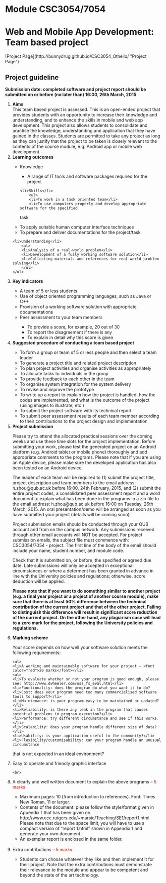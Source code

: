 <h1>Module CSC3054/7054</h1><h1>Web and Mobile App Development: Team based project</h1>[Project Page](http://bunnydrug.github.io/CSC3054_Othello/ "Project Page")<h2>Project guideline</h2><b>Submission date: completed software and project report should be submitted on or before (no later than) 16:00, 26th March, 2015</b><ol><li><b>Aims</b></li>This team based project is assessed. This is an open-ended project that provides students with an opportunity to increase their knowledge and understanding, and to enhance the skills in mobile and web app development. This project also allows students to consolidate and practise the knowledge, understanding and application that they have gained in the classes. Students are permitted to take any project as long as they can justify that the project to be taken is closely relevant to the contents of the course module, e.g. Android app or mobile web development.<li><b>Learning outcomes</b></li>    <ul>    <li>Knowledge</li>        <ul>        <li>A range of IT tools and software packages required for the project</li></ul>            <li>Skills</li>        <ul>        <li>To work in a task oriented team</li>        <li>To use computers properly and develop appropriate software for the specifiedtask</li>        <li>To apply suitable human computer interface techniques</li>        <li>To prepare and deliver documentations for the project/task</li>        </ul>            <li>Understanding</li>        <ul>        <li>Analysis of a real-world problem</li>        <li>Development of a fully working software solution</li>        <li>Collecting materials and references for real-world problem solving</li>        </ul>    </ul>    <li><b>Key indicators</b></li>    <ul>    <li>A team of 5 or less students</li>    <li>Use of object oriented programming languages, such as Java or C++</li>    <li>Provision of a working software solution with appropriate documentations</li>    <li>Peer assessment to your team members</li>        <ul>        <li>To provide a score, for example, 20 out of 30</li>        <li>To report the disagreement if there is any</li>        <li>To explain in detail why this score is given</li>        </ul>    </ul>    <li><b>Suggested procedure of conducting a team based project</b></li>    <ul>    <li>To form a group or team of 5 or less people and then select a team leader</li>    <li>To generate a project title and related project description</li>    <li>To plan project activities and organise activities as appropriately</li>    <li>To allocate tasks to individuals in the group</li>    <li>To provide feedback to each other in the team</li>    <li>To organise system integration for the system delivery</li>    <li>To revise and improve the prototype</li>    <li>To write up a report to explain how the project is handled, how the codes are implemented, and what is the outcome of the project (using images to illustrate, etc.)</li>    <li>To submit the project software with its technical report</li>    <li>To submit peer assessment results of each team member according to theircontributions to the project design and implementation</li>    </ul><li><b>Project submission</b></li>    <p>Please try to attend the allocated practical sessions over the coming weeks and use these time slots for the project implementation. Before submitting your work, please test the generated project on an Android platform (e.g. Android tablet or mobile phone) thoroughly and add appropriate comments to the programs. Please note that if you are using an Apple device, please make sure the developed application has also been tested on an Android device.</p><p>The leader of each team will be required to (1) submit the project title, project description and team members to the email address: h.zhou@qub.ac.uk before 16:00, 24th February, 2015, and (2) submit the entire project codes, a consolidated peer assessment report and a word document to explain what has been done in the programs in a zip file to the email address: h.zhou@qub.ac.uk before 16:00 on Tuesday, 26th March, 2015. An oral presentation/demo will be arranged as soon as you have submitted your project (details will be coming soon).</p><p>Project submission emails should be conducted through your QUB account and from on the campus network. Any submissions received through other email accounts will NOT be accepted. For project submission emails, the subject file must commence with: CSC3054/7054 - project. The first line of the body of the email should include your name, student number, and module code.</p><p>Check that it is submitted on, or before, the specified or agreed due date. Late submissions will only be accepted in exceptional circumstances or where a deferment has been granted in advance in line with the University policies and regulations; otherwise, score deduction will be applied.</p><p><b>Please note that if you want to do something similar to another project (e.g. a final year project or a project of another course module), make sure that there is at least 50% difference between the technical contribution of the current project and that of the other project. Failing to distinguish this difference will result in significant score reduction of the current project. On the other hand, any plagiarism case will lead to a zero mark for the project, following the University policies and regulations.</b></p><li><b>Marking scheme</b></li><p>Your score depends on how well your software solution meets the following requirements:</p>    <ul>    <li>A working and maintainable software for your project – <font color="red">20 marks</font></li>    <ul>    <li>To evaluate whether or not your program is good enough, please see: http://www.dwheeler.com/oss_fs_eval.html</li>    <li>Functionality: does the program do what you want it to do?    <li>Cost: does your program need too many commercialised software tools to support?</li>    <li>Maintenance: is your program easy to be maintained or updated?</li>    <li>Reliability: is there any leak in the program that causes potential problems in program execution?</li>    <li>Performance: try different circumstance and see if this works.</li>    <li>Scalability: does your program handle different size of data?</li>    <li>Usability: is your application useful to the community?</li>    <li>Flexibility/customisability: can your program handle an unusual circumstancethat is not expected in an ideal environment?</li>    <li>Easy to operate and friendly graphic interface</li>    </ul>        <br>    <li>A clearly and well written document to explain the above programs – <font color="red">5 marks</font></li>    <ul>    <li>Maximum pages: 10 (from introduction to references). Font: Times New Roman, 11 or larger.</li>    <li>Contents of the document: please follow the style/format given in Appendix 1 that has been given on: http://www.ece.rutgers.edu/~marsic/Teaching/SE1/report1.html. Please note that due to the space limit, you will have to use a compact version of “report 1.html” shown in Appendix 1 and generate your own document.</li>    <li>An exemplar report is enclosed in the same folder.</li>    </ul>    <br>    <li>Extra contributions – <font color="red">5 marks</font></li>    <ul>    <li>Students can choose whatever they like and then implement it for their project. Note that the extra contributions must demonstrate their relevance to the module and appear to be competent and beyond the state of the art technology.</li>    </ul></ul></ol>